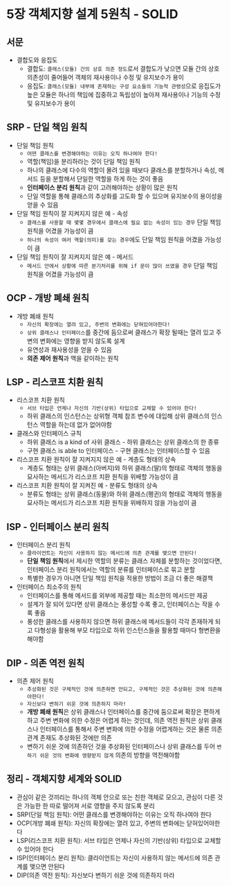 # 5장 객체지향 설계 5원칙 - SOLID

## 서문
- 결합도와 응집도
  - 결합도: `클래스(모듈) 간의 상호 의존 정도`로서 결합도가 낮으면 모듈 간의 상호 의존성이 줄어들어 객체의 재사용이나 수정 및 유지보수가 용이
  - 응집도: `클래스(모듈) 내부에 존재하는 구성 요소들의 기능적 관령성`으로 응집도가 높은 모듈은 하나의 책임에 집중하고 독립성이 높아져 재사용이나 기능의 수정 및 유지보수가 용이

## SRP - 단일 책임 원칙
- 단일 책임 원칙
  - `어떤 클래스를 변경해야하는 이유는 오직 하나여야 한다!`
  - 역할(책임)을 분리하라는 것이 단일 책임 원칙
  - 하나의 클래스에 다수의 역할이 몰려 있을 때보다 클래스를 분할하거나 속성, 메서드 등을 분할해서 단일한 역할을 하게 하는 것이 좋음
  - **인터페이스 분리 원칙**과 같이 고려해야하는 상황이 많은 원칙
  - 단일 역할을 통해 클래스의 추상화를 고도화 할 수 있으며 유지보수의 용이성을 얻을 수 있음
- 단일 책임 원칙이 잘 지켜지지 않은 예 - 속성
  - `클래스를 사용할 때 몇몇 경우에서 클래스에 필요 없는 속성이 있는 경우` 단일 책임 원칙을 어겼을 가능성이 큼
  - `하나의 속성이 여러 역할(의미)를 갖는 경우`에도 단일 책임 원칙을 어겼을 가능성이 큼
- 단일 책임 원칙이 잘 지켜지지 않은 예 - 메서드
  - `메서드 안에서 상황에 따른 분기처리를 위해 if 문이 많이 쓰였을 경우` 단일 책임 원칙을 어겼을 가능성이 큼

## OCP - 개방 폐쇄 원칙
- 개방 폐쇄 원칙
  - `자신의 확장에는 열려 있고, 주변의 변화에는 닫혀있어야한다!`
  - `상위 클래스나 인터페이스`를 중간에 둠으로써 클래스가 확장 될때는 열려 있고 주변의 변화에는 영향을 받지 않도록 설계
  - 유연성과 재사용성을 얻을 수 있음
  - **의존 제어 원칙**과 맥을 같이하는 원칙

## LSP - 리스코프 치환 원칙
- 리스코프 치환 원칙
  - `서브 타입은 언제나 자신의 기반(상위) 타입으로 교체할 수 있어야 한다!`
  - 하위 클래스의 인스턴스는 상위형 객체 참조 변수에 대입해 상위 클래스의 인스턴스 역할을 하는데 없가 없어야함
- 클래스와 인터페이스 규칙
  - 하위 클래스 is a kind of 사위 클래스 - 하위 클래스는 상위 클래스의 한 종류
  - 구현 클래스 is able to 인터페이스 - 구현 클래스는 인터페이스할 수 있음
- 리스코프 치환 원칙이 잘 지켜지지 않은 예 - 계층도 형태의 상속
  - 계층도 형태는 상위 클래스(아버지)와 하위 클래스(딸)의 형태로 객체의 행동을 묘사하는 메서드가 리스코프 치환 원칙을 위배할 가능성이 큼
- 리스코프 치환 원칙이 잘 지켜진 예 - 분류도 형태의 상속
  - 분류도 형태는 상위 클래스(동물)와 하위 클래스(펭귄)의 형태로 객체의 행동을 묘사하는 메서드가 리스코프 치환 원칙을 위배하지 않을 가능성이 큼

## ISP - 인터페이스 분리 원칙
- 인터페이스 분리 원칙
  - `클라이언트는 자신이 사용하지 않는 메서드에 의존 관계를 맺으면 안된다!`
  - **단일 책임 원칙**에서 제시한 역할의 분류는 클래스 자체를 분할하는 것이었다면, 인터페이스 분리 원칙에서는 역할의 분류를 인터페이스로 묶고 분할
  - 특별한 경우가 아니면 단일 책임 원칙을 적용한 방법이 조금 더 좋은 해결책
- 인터페이스 최소주의 원칙
  - 인터페이스를 통해 메서드를 외부에 제공할 때는 최소한의 메서드만 제공
  - 설계가 잘 되어 있다면 상위 클래스는 풍성할 수록 좋고, 인터페이스는 작을 수록 좋음
  - 풍성한 클래스를 사용하지 않으면 하위 클래스에 메서드들이 각각 존재하게 되고 다형성을 활용해 부모 타입으로 하위 인스턴스들을 활용할 때마다 형변환을 해야함

## DIP - 의존 역전 원칙
- 의존 제어 원칙
  - `추상화된 것은 구체적인 것에 의존하면 안되고, 구체적인 것은 추상화된 것에 의존해야한다!`
  - `자신보다 변하기 쉬운 것에 의존하지 마라!`
  - **개방 폐쇄 원칙**은 상위 클래스나 인터페이스를 중간에 둠으로써 확장은 편하게 하고 주변 변화에 의한 수정은 어렵게 하는 것인데, 의존 역전 원칙은 상위 클래스나 인터페이스를 통해서 주변 변화에 의한 수정을 어렵게하는 것은 물론 의존 관계 존재도 추상화된 것에만 의존
  - 변하기 쉬운 것에 의존하던 것을 추상화된 인터페이스나 상위 클래스를 두어 `변하기 쉬운 것의 변화에 영향받지 않게` 의존의 방향을 역전해야함

## 정리 - 객체지향 세계와 SOLID
- 관심이 같은 것끼리는 하나의 객체 안으로 또는 친한 객체로 모으고, 관심이 다른 것은 가능한 한 따로 떨어져 서로 영향을 주지 않도록 분리
- SRP(단일 책임 원칙): 어떤 클래스를 변경해야하는 이유는 오직 하나여야 한다
- OCP(개방 폐쇄 원칙): 자신의 확장에는 열려 있고, 주변의 변화에는 닫혀있어야한다
- LSP(리스코프 치환 원칙): 서브 타입은 언제나 자신의 기반(상위) 타입으로 교체할 수 있어야 한다
- ISP(인터페이스 분리 원칙): 클라이언트는 자신이 사용하지 않는 메서드에 의존 관계를 맺으면 안된다
- DIP(의존 역전 원칙): 자신보다 변하기 쉬운 것에 의존하지 마라
